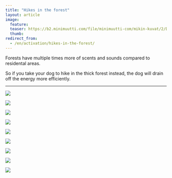 ```yaml
---
title: "Hikes in the forest"
layout: article
image:
  feature:
  teaser: https://b2.minimuutti.com/file/minimuutti-com/mikin-kuvat/2/DSC10631-245px.jpg
  thumb:
redirect_from:
  - /en/activation/hikes-in-the-forest/
---
```


Forests have multiple times more of scents and sounds compared to residental areas.

So if you take your dog to hike in the thick forest instead, the dog will drain off the energy more efficiently.

---

[![](https://b2.minimuutti.com/file/minimuutti-com/mikin-kuvat/2/DSC10630-800px.jpg)](https://dl.dropboxusercontent.com/sh/ea1wtnz7z734o12/AACX5e2lIHZG32hg5Fk8BWgoa/mikin-kuvat/2/DSC10630.jpg)

[![](https://b2.minimuutti.com/file/minimuutti-com/mikin-kuvat/2/DSC10631-800px.jpg)](https://dl.dropboxusercontent.com/sh/ea1wtnz7z734o12/AACj3wf2cyCw3FJwV-zzkqKca/mikin-kuvat/2/DSC10631.jpg)

[![](https://b2.minimuutti.com/file/minimuutti-com/mikin-kuvat/2/DSC23761-800px.jpg)](https://dl.dropboxusercontent.com/sh/ea1wtnz7z734o12/AADJflK8fpv_hV8cACPdNftsa/mikin-kuvat/2/DSC23761.jpg)

[![](https://b2.minimuutti.com/file/minimuutti-com/mikin-kuvat/2/DSC29282-800px.jpg)](https://dl.dropboxusercontent.com/sh/ea1wtnz7z734o12/AACnO1N3K4ON_K0KtXB9_dEYa/mikin-kuvat/2/DSC29282.jpg)

[![](https://b2.minimuutti.com/file/minimuutti-com/aktivointi/metsalenkit/DSC10769_2-800px.jpg)](https://dl.dropboxusercontent.com/sh/ea1wtnz7z734o12/AACLyjhju7cJUAOxJQmj_sDca/aktivointi/metsalenkit/DSC10769_2.jpg)

[![](https://b2.minimuutti.com/file/minimuutti-com/aktivointi/metsalenkit/DSC10790_2-800px.jpg)](https://dl.dropboxusercontent.com/sh/ea1wtnz7z734o12/AAD_cDlNaI-vkLu-i-2egi0na/aktivointi/metsalenkit/DSC10790_2.jpg)

[![](https://b2.minimuutti.com/file/minimuutti-com/aktivointi/metsalenkit/DSC10807_2-800px.jpg)](https://dl.dropboxusercontent.com/sh/ea1wtnz7z734o12/AADP-OTjRFz9L-VuAvkHJTB7a/aktivointi/metsalenkit/DSC10807_2.jpg)

[![](https://b2.minimuutti.com/file/minimuutti-com/aktivointi/metsalenkit/DSC07372_2-800px.jpg)](https://dl.dropboxusercontent.com/sh/ea1wtnz7z734o12/AABYsw-F2OVqUfo-A3YhVU2Aa/aktivointi/metsalenkit/DSC07372_2.jpg)

[![](https://b2.minimuutti.com/file/minimuutti-com/aktivointi/metsalenkit/DSC07392_2-800px.jpg)](https://dl.dropboxusercontent.com/sh/ea1wtnz7z734o12/AACzU97H0g5ishXhyxfaRdWca/aktivointi/metsalenkit/DSC07392_2.jpg)
